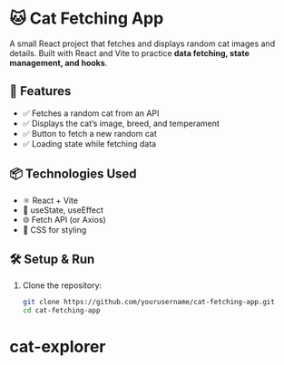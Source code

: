 # 🐱 Cat Fetching App

A small React project that fetches and displays random cat images and details. Built with React and Vite to practice **data fetching, state management, and hooks**.

## 🚀 Features

- ✅ Fetches a random cat from an API
- ✅ Displays the cat’s image, breed, and temperament
- ✅ Button to fetch a new random cat
- ✅ Loading state while fetching data

## 📦 Technologies Used

- ⚛️ React + Vite
- 🔄 useState, useEffect
- 🌐 Fetch API (or Axios)
- 🎨 CSS for styling

## 🛠 Setup & Run

1. Clone the repository:
   ```bash
   git clone https://github.com/yourusername/cat-fetching-app.git
   cd cat-fetching-app
   ```
# cat-explorer
